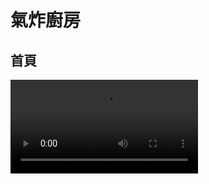 # 氣炸廚房

## 首頁


<video src='/src/demo.mp4' />

## Chart.js套件

<img src="https://i.imgur.com/5R6ScDA.png" alt="image-20230215161451209" style="zoom: 33%;" />



## Swiper套件

![image-20230215161611342](https://i.imgur.com/6iJL1b2.png)



## Toastr.js 套件

![image-20230215161632772](https://i.imgur.com/DbHYk81.png)

